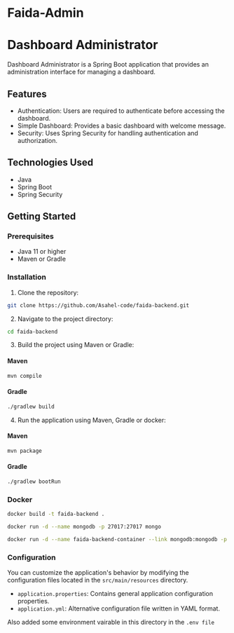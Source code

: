 # Faida-Admin

# Dashboard Administrator

Dashboard Administrator is a Spring Boot application that provides an administration interface for managing a dashboard.

## Features

- Authentication: Users are required to authenticate before accessing the dashboard.
- Simple Dashboard: Provides a basic dashboard with welcome message.
- Security: Uses Spring Security for handling authentication and authorization.

## Technologies Used

- Java
- Spring Boot
- Spring Security

## Getting Started

### Prerequisites

- Java 11 or higher
- Maven or Gradle

### Installation

1. Clone the repository:

```bash
git clone https://github.com/Asahel-code/faida-backend.git
```

2. Navigate to the project directory:

```bash
cd faida-backend
``` 

3. Build the project using Maven or Gradle:

#### Maven
```bash
mvn compile
```

#### Gradle
```bash
./gradlew build
```

4. Run the application using Maven, Gradle or docker:

#### Maven 
```bash
mvn package
```

#### Gradle
```bash
./gradlew bootRun
```

### Docker
```bash
docker build -t faida-backend .
```
```bash
docker run -d --name mongodb -p 27017:27017 mongo
```
```bash
docker run -d --name faida-backend-container --link mongodb:mongodb -p 8080:8080 faida-backend
```


### Configuration

You can customize the application's behavior by modifying the configuration files located in the `src/main/resources` directory.

- `application.properties`: Contains general application configuration properties.
- `application.yml`: Alternative configuration file written in YAML format.

Also added some environment vairable in this directory in the `.env file`



